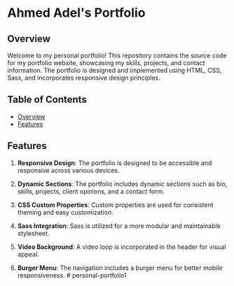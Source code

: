 # Ahmed Adel's Portfolio

## Overview

Welcome to my personal portfolio! This repository contains the source code for my portfolio website, showcasing my skills, projects, and contact information. The portfolio is designed and implemented using HTML, CSS, Sass, and incorporates responsive design principles.

## Table of Contents

- [Overview](#overview)
- [Features](#features)

## Features

1. **Responsive Design**: The portfolio is designed to be accessible and responsive across various devices.

2. **Dynamic Sections**: The portfolio includes dynamic sections such as bio, skills, projects, client opinions, and a contact form.

3. **CSS Custom Properties**: Custom properties are used for consistent theming and easy customization.

4. **Sass Integration**: Sass is utilized for a more modular and maintainable stylesheet.

5. **Video Background**: A video loop is incorporated in the header for visual appeal.

6. **Burger Menu**: The navigation includes a burger menu for better mobile responsiveness.
#   p e r s o n a l - p o r t f o l i o 1  
 